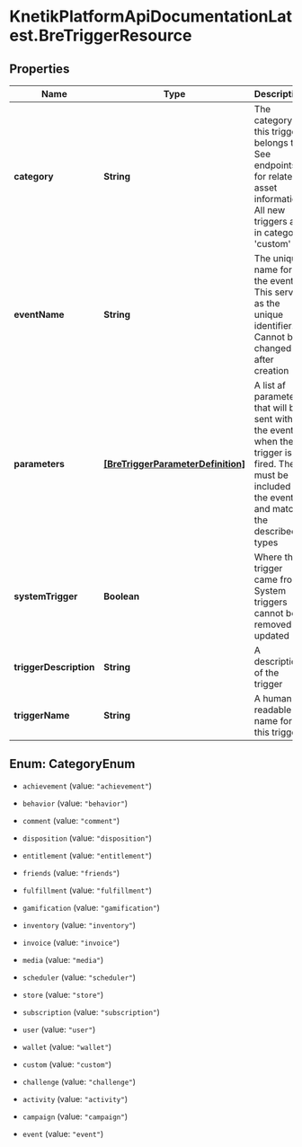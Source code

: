 # KnetikPlatformApiDocumentationLatest.BreTriggerResource

## Properties
Name | Type | Description | Notes
------------ | ------------- | ------------- | -------------
**category** | **String** | The category this trigger belongs to. See endpoints for related asset information. All new triggers are in category &#39;custom&#39; | [optional] 
**eventName** | **String** | The unique name for the event. This serves as the unique identifier. Cannot be changed after creation | 
**parameters** | [**[BreTriggerParameterDefinition]**](BreTriggerParameterDefinition.md) | A list af parameters that will be sent with the event when the trigger is fired. These must be included in the event and match the described types | [optional] 
**systemTrigger** | **Boolean** | Where this trigger came from. System triggers cannot be removed or updated | [optional] 
**triggerDescription** | **String** | A description of the trigger | 
**triggerName** | **String** | A human readable name for this trigger | 


<a name="CategoryEnum"></a>
## Enum: CategoryEnum


* `achievement` (value: `"achievement"`)

* `behavior` (value: `"behavior"`)

* `comment` (value: `"comment"`)

* `disposition` (value: `"disposition"`)

* `entitlement` (value: `"entitlement"`)

* `friends` (value: `"friends"`)

* `fulfillment` (value: `"fulfillment"`)

* `gamification` (value: `"gamification"`)

* `inventory` (value: `"inventory"`)

* `invoice` (value: `"invoice"`)

* `media` (value: `"media"`)

* `scheduler` (value: `"scheduler"`)

* `store` (value: `"store"`)

* `subscription` (value: `"subscription"`)

* `user` (value: `"user"`)

* `wallet` (value: `"wallet"`)

* `custom` (value: `"custom"`)

* `challenge` (value: `"challenge"`)

* `activity` (value: `"activity"`)

* `campaign` (value: `"campaign"`)

* `event` (value: `"event"`)




